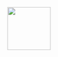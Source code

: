 <div id="header" align="center">
  <img src="https://media.giphy.com/media/v1.Y2lkPTc5MGI3NjExOGw2a25kZDNldHc5dXF2OTdreXVpdDdxMzA5czJsZnk5NnRyb2N0dCZlcD12MV9pbnRlcm5hbF9naWZfYnlfaWQmY3Q9Zw/SWoSkN6DxTszqIKEqv/giphy.gif" width="100"/>
</div>
